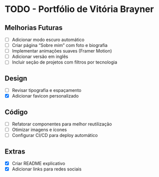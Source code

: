 # TODO - Portfólio de Vitória Brayner

##  Melhorias Futuras
- [ ] Adicionar modo escuro automático
- [ ] Criar página “Sobre mim” com foto e biografia
- [ ] Implementar animações suaves (Framer Motion)
- [ ] Adicionar versão em inglês
- [ ] Incluir seção de projetos com filtros por tecnologia

##  Design
- [ ] Revisar tipografia e espaçamento
- [x] Adicionar favicon personalizado

##  Código
- [ ] Refatorar componentes para melhor reutilização
- [ ] Otimizar imagens e ícones
- [ ] Configurar CI/CD para deploy automático

##  Extras
- [x] Criar README explicativo
- [x] Adicionar links para redes sociais